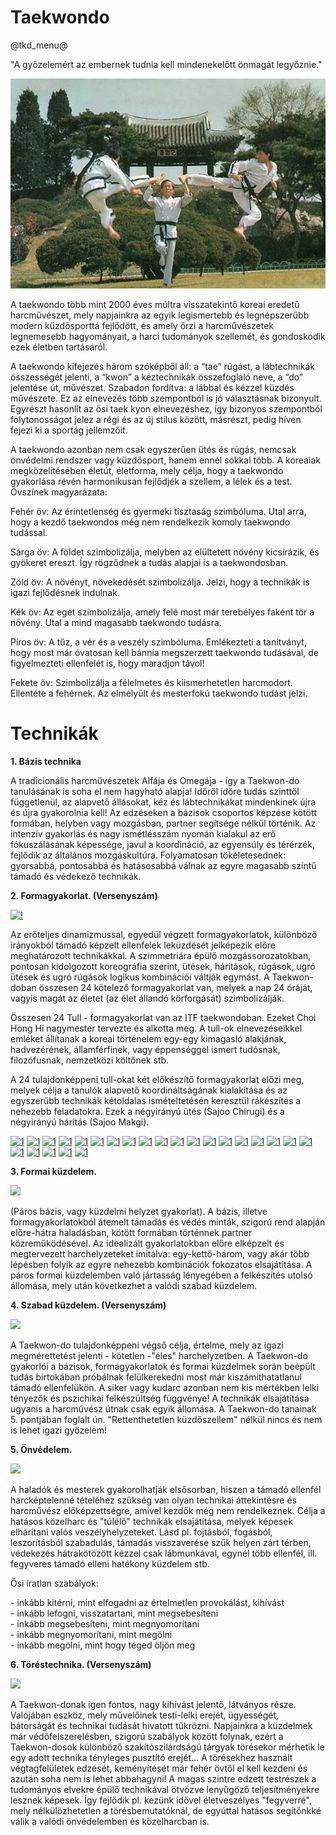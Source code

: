 # Taekwondo

@tkd_menu@

"A győzelemért az embernek tudnia kell mindenekelőtt önmagát legyőznie."

![>](images/gral.jpg)

<!--
![image alt >](/image-right.jpg)
![image alt <](/image-left.jpg)
![image alt ><](/center-image.jpg)
-->

<!-- <img style="float: right;" src="img/gral.jpg"> -->

A taekwondo több mint 2000 éves múltra visszatekintő koreai eredetű harcművészet, mely napjainkra az egyik legismertebb és legnépszerűbb modern küzdősporttá fejlődött, és amely őrzi a harcművészetek legnemesebb hagyományait, a harci tudományok szellemét, és gondoskodik ezek életben tartásáról.

A taekwondo kifejezés három szóképből áll: a “tae” rúgást, a lábtechnikák összességét jelenti, a “kwon” a kéztechnikák összefoglaló neve, a “do” jelentése út, művészet. Szabadon fordítva: a lábbal és kézzel küzdés művészete. Ez az elnevezés több szempontból is jó választásnak bizonyult. Egyrészt hasonlít az ősi taek kyon elnevezéshez, így bizonyos szempontból folytonosságot jelez a régi és az új stílus között, másrészt, pedig híven fejezi ki a sportág jellemzőit.

A taekwondo azonban nem csak egyszerűen ütés és rúgás, nemcsak önvédelmi rendszer vagy küzdősport, hanem ennél sokkal több. A koreaiak megközelítésében életút, életforma, mely célja, hogy a taekwondo gyakorlása révén harmonikusan fejlődjék a szellem, a lélek és a test.
Övszínek magyarázata:

Fehér öv: Az érintetlenség és gyermeki tisztaság szimbóluma. Utal arra, hogy a kezdő taekwondos még nem rendelkezik komoly taekwondo tudással.

Sárga öv: A földet szimbolizálja, melyben az elültetett növény kicsírázik, és gyökeret ereszt. Így rögződnek a tudás alapjai is a taekwondosban.

Zöld öv: A növényt, növekedését szimbolizálja. Jelzi, hogy a technikák is igazi fejlődésnek indulnak.

Kék öv: Az eget szimbolizálja, amely felé most már terebélyes faként tör a növény. Utal a mind magasabb taekwondo tudásra.

Piros öv: A tűz, a vér és a veszély szimbóluma. Emlékezteti a tanítványt, hogy most már óvatosan kell bánnia megszerzett taekwondo tudásával, de figyelmezteti ellenfelét is, hogy maradjon távol!

Fekete öv: Szimbolizálja a félelmetes és kiismerhetetlen harcmodort.
Ellentéte a fehérnek. Az elmélyült és mesterfokú taekwondo tudást jelzi.

# Technikák

**1. Bázis technika**

A tradicionális harcművészetek Alfája és Omegája - így a Taekwon-do tanulásának is soha el nem hagyható alapja! Időről időre tudás szinttől függetlenül, az alapvető állásokat, kéz és lábtechnikákat mindenkinek újra és újra gyakorolnia kell! Az edzéseken a bázisok csoportos képzése kötött formában, helyben vagy mozgásban, partner segítsége nélkül történik. Az intenzív gyakorlás és nagy ismétlésszám nyomán kialakul az erő fókuszálásának képessége, javul a koordináció, az egyensúly és térérzék, fejlődik az általános mozgáskultúra. Folyamatosan tökéletesednek: gyorsabbá, pontosabbá és hatásosabbá válnak az egyre magasabb szintű támadó és védekező technikák.

**2. Formagyakorlat. (Versenyszám)**

[![!](https://img.youtube.com/vi/WRC8Kd6sFt4/0.jpg)](https://www.youtube.com/watch?v=WRC8Kd6sFt4)

<!-- <object width="300" height="255"><param name="movie" value="http://www.youtube.com/watch?v=WRC8Kd6sFt4?version=3&amp;hl=hu_HU"></param><param name="allowFullScreen" value="true"></param><param name="allowscriptaccess" value="always"></param><embed src="http://www.youtube.com/watch?v=WRC8Kd6sFt4?version=3&amp;hl=hu_HU" type="application/x-shockwave-flash" width="300" height="255" style="float:none; margin-right: 5px;" allowscriptaccess="always" allowfullscreen="true"></embed></object> -->

Az erőteljes dinamizmussal, egyedül végzett formagyakorlatok, különböző irányokból támadó képzelt ellenfelek leküzdését jelképezik előre meghatározott technikákkal. A szimmetriára épülő mozgássorozatokban, pontosan kidolgozott koreográfia szerint, ütések, hárítások, rúgások, ugró ütések és ugró rúgások logikus kombinációi váltják egymást. A Taekwon-doban összesen 24 kötelező formagyakorlat van, melyek a nap 24 óráját, vagyis magát az életet (az élet állandó körforgását) szimbolizálják.

Összesen 24 Tull - formagyakorlat van az ITF taekwondoban. Ezeket Choi Hong Hi nagymester tervezte és alkotta meg. A tull-ok elnevezéseikkel emléket állítanak a koreai történelem egy-egy kimagasló alakjának, hadvezérének, államférfinek, vagy éppenséggel ismert tudósnak, filozófusnak, nemzetközi költőnek stb.

A 24 tulajdonképpeni tull-okat két előkészítő formagyakorlat előzi meg, melyek célja a tanulók alapvető koordináltságának kialakítása és az egyszerűbb technikák kétoldalas ismételtetésén keresztül rákészítés a nehezebb feladatokra. Ezek a négyirányú ütés (Sajoo Chirugi) és a négyirányú hárítás (Sajoo Makgi).

[![1](images/formagyak/p1)](https://www.youtube.com/watch?v=q1usXzVAehg)
[![1](images/formagyak/p2)](https://www.youtube.com/watch?v=K57pg9BHdlU)
[![1](images/formagyak/p3)](https://www.youtube.com/watch?v=IlFDtke_jhc)
[![1](images/formagyak/p4)](https://www.youtube.com/watch?v=N33l-AI7ghg)
[![1](images/formagyak/p5)](https://www.youtube.com/watch?v=0N-XTYQv1Ek)
[![1](images/formagyak/p6)](https://www.youtube.com/watch?v=xPgEorDwC5Y)
[![1](images/formagyak/p7)](https://www.youtube.com/watch?v=eUoo5Na8dUQ)
[![1](images/formagyak/p8)](https://www.youtube.com/watch?v=kbIcpCJWiYI)
[![1](images/formagyak/p9)](https://www.youtube.com/watch?v=HxbB2Wiv2R0)
[![1](images/formagyak/p10)](https://www.youtube.com/watch?v=BSDUQxu17h4)
[![1](images/formagyak/p11)](https://www.youtube.com/watch?v=_AYUC_Xjdrs)
[![1](images/formagyak/p12)](https://www.youtube.com/watch?v=s3BvnSCtJg8)
[![1](images/formagyak/p13)](https://www.youtube.com/watch?v=fDZ-qepqEkg)
[![1](images/formagyak/p14)](https://www.youtube.com/watch?v=OdVcgcnj_-I)
[![1](images/formagyak/p15)](https://www.youtube.com/watch?v=PQX6TCXuQp4)
[![1](images/formagyak/p16)](https://www.youtube.com/watch?v=B9UWtQ7IcCw)
[![1](images/formagyak/p17)](https://www.youtube.com/watch?v=MmEzXqHFIc0)
[![1](images/formagyak/p18)](https://www.youtube.com/watch?v=MmEzXqHFIc0)
[![1](images/formagyak/p19)](https://www.youtube.com/watch?v=9WaIlVkCWDM)
[![1](images/formagyak/p20)](https://www.youtube.com/watch?v=GKMhqmzG1y8)
[![1](images/formagyak/p21)](https://www.youtube.com/watch?v=nnKNrv_sWRQ)
[![1](images/formagyak/p22)](https://www.youtube.com/watch?v=neev_YAAgDQ)
[![1](images/formagyak/p23)](https://www.youtube.com/watch?v=KbLf1KELSzo)
[![1](images/formagyak/p24)](https://www.youtube.com/watch?v=yNmgJFwstMM)

**3. Formai küzdelem.**

[![](https://img.youtube.com/vi/hxsY4RiFch4/0.jpg)](https://www.youtube.com/watch?v=hxsY4RiFch4)

(Páros bázis, vagy küzdelmi helyzet gyakorlat). A bázis, illetve formagyakorlatokból átemelt támadás és védés minták, szigorú rend alapján előre-hátra haladásban, kötött formában történnek partner közreműködésével. Az idealizált gyakorlatokban előre elképzelt és megtervezett harchelyzeteket imitálva: egy-kettő-három, vagy akár több lépésben folyik az egyre nehezebb kombinációk fokozatos elsajátítása. A páros formai küzdelemben való jártasság lényegében a felkészítés utolsó állomása, mely után következhet a valódi szabad küzdelem.

**4. Szabad küzdelem. (Versenyszám)**

[![](https://img.youtube.com/vi/uXrSEDmHonA/0.jpg)](https://www.youtube.com/watch?v=uXrSEDmHonA)

<!-- <iframe src="https://www.youtube.com/embed/uXrSEDmHonA" frameborder="2" allow="accelerometer; autoplay; encrypted-media; gyroscope; picture-in-picture" allowfullscreen style="float:none; margin: 0px 5px 20px 0px; "></iframe> -->

A Taekwon-do tulajdonképpeni végső célja, értelme, mely az igazi megmérettetést jelenti - kötetlen -"éles" harchelyzetben. A Taekwon-do gyakorlói a bázisok, formagyakorlatok és formai küzdelmek során beépült tudás birtokában próbálnak felülkerekedni most már kiszámíthatatlanul támadó ellenfelükön. A siker vagy kudarc azonban nem kis mértékben lelki tényezők és pszichikai felkészültség függvénye! A technikák elsajátítása ugyanis a harcművész útnak csak egyik állomása. A Taekwon-do tanainak 5. pontjában foglalt ún. "Rettenthetetlen küzdőszellem" nélkül nincs és nem is lehet igazi győzelem!

**5. Önvédelem.**

[![](https://img.youtube.com/vi/GvQSQd2COtA/0.jpg)](https://www.youtube.com/watch?v=GvQSQd2COtA)

<!-- <object width="300" height="255"><param name="movie" value="http://www.youtube.com/watch?v=GvQSQd2COtA?version=3&amp;hl=hu_HU"></param><param name="allowFullScreen" value="true"></param><param name="allowscriptaccess" value="always"></param><embed src="http://www.youtube.com/watch?v=GvQSQd2COtA?version=3&amp;hl=hu_HU" type="application/x-shockwave-flash" width="300" height="255" style="float:none; margin: 0px 5px 20px 0px; " allowscriptaccess="always" allowfullscreen="true"></embed></object> -->

A haladók és mesterek gyakorolhatják elsősorban, hiszen a támadó ellenfél harcképtelenné tételéhez szükség van olyan technikai áttekintésre és harcművész előképzettségre, amivel kezdők még nem rendelkeznek. Célja a hatásos közelharc és "túlélő" technikák elsajátítása, melyek képesek elhárítani valós veszélyhelyzeteket. Lásd pl. fojtásból, fogásból, leszorításból szabadulás, támadás visszaverése szűk helyen zárt térben, védekezés hátrakötözött kézzel csak lábmunkával, egynél több ellenfél, ill. fegyveres támadó elleni hatékony küzdelem stb.

Ősi íratlan szabályok:

\- inkább kitérni, mint elfogadni az értelmetlen provokálást, kihívást  
\- inkább lefogni, visszatartani, mint megsebesíteni  
\- inkább megsebesíteni, mint megnyomorítani  
\- inkább megnyomorítani, mint megölni  
\- inkább megölni, mint hogy téged öljön meg

**6. Töréstechnika. (Versenyszám)**

[![](https://img.youtube.com/vi/cSVU9N8yaLo/0.jpg)](https://www.youtube.com/watch?v=cSVU9N8yaLo)

<!-- <iframe width="300" height="255" src="https://www.youtube.com/embed/cSVU9N8yaLo" frameborder="0" allow="accelerometer; autoplay; encrypted-media; gyroscope; picture-in-picture" allowfullscreen style="float:none; margin: 0px 5px 20px 0px; "></iframe> -->

A Taekwon-donak igen fontos, nagy kihívást jelentő, látványos része. Valójában eszköz, mely művelőinek testi-lelki erejét, ügyességét, bátorságát és technikai tudását hivatott tükrözni. Napjainkra a küzdelmek már védőfelszerelésben, szigorú szabályok között folynak, ezért a Taekwon-dosok különböző szakítószilárdságú tárgyak törésekor mérhetik le egy adott technika tényleges pusztító erejét... A törésekhez használt végtagfelületek edzését, keményítését már fehér övtől el kell kezdeni és azután soha nem is lehet abbahagyni! A magas szintre edzett testrészek a tudományos elvekre épülő technikával ötvözve lenyűgöző teljesítményekre lesznek képesek. Így fejlődik pl. kezünk idővel életveszélyes "fegyverré", mely nélkülözhetetlen a törésbemutatóknál, de egyúttal hatásos segítőnkké válik a valódi önvédelemben és közelharcban is.
